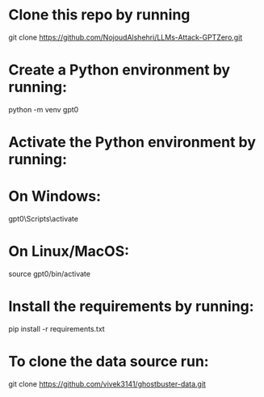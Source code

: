 # Clone this repo by running 

git clone https://github.com/NojoudAlshehri/LLMs-Attack-GPTZero.git

# Create a Python environment by running:
python -m venv gpt0

# Activate the Python environment by running:

# On Windows:
gpt0\Scripts\activate

# On Linux/MacOS:
source gpt0/bin/activate

# Install the requirements by running:
pip install -r requirements.txt

# To clone the data source run:
git clone https://github.com/vivek3141/ghostbuster-data.git
